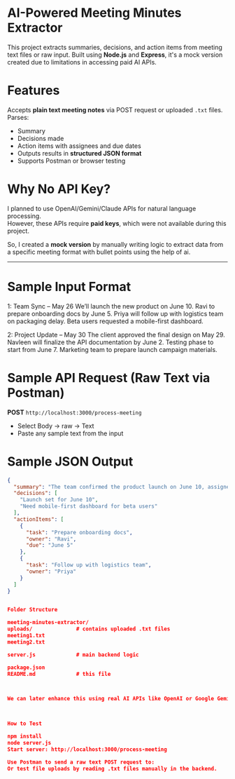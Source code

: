 # AI-Powered Meeting Minutes Extractor

This project extracts summaries, decisions, and action items from meeting text files or raw input. Built using **Node.js** and **Express**, it's a mock version created due to limitations in accessing paid AI APIs.



# Features

Accepts **plain text meeting notes** via POST request or uploaded `.txt` files.
Parses:
  - Summary
  - Decisions made
  - Action items with assignees and due dates
- Outputs results in **structured JSON format**
- Supports Postman or browser testing



# Why No API Key?

I planned to use OpenAI/Gemini/Claude APIs for natural language processing.  
However, these APIs require **paid keys**, which were not available during this project.

So, I created a **mock version** by manually writing logic to extract data from a specific meeting format with bullet points using the help of ai.

---

# Sample Input Format
1: 
Team Sync – May 26
We’ll launch the new product on June 10.
Ravi to prepare onboarding docs by June 5.
Priya will follow up with logistics team on packaging delay.
Beta users requested a mobile-first dashboard.

2:
Project Update – May 30
The client approved the final design on May 29.
Navleen will finalize the API documentation by June 2.
Testing phase to start from June 7.
Marketing team to prepare launch campaign materials.



# Sample API Request (Raw Text via Postman)

**POST** `http://localhost:3000/process-meeting`

- Select Body → raw → Text
- Paste any sample text from the input



# Sample JSON Output

```json
{
  "summary": "The team confirmed the product launch on June 10, assigned onboarding preparation and logistics follow-up, and discussed user feedback on mobile design.",
  "decisions": [
    "Launch set for June 10",
    "Need mobile-first dashboard for beta users"
  ],
  "actionItems": [
    {
      "task": "Prepare onboarding docs",
      "owner": "Ravi",
      "due": "June 5"
    },
    {
      "task": "Follow up with logistics team",
      "owner": "Priya"
    }
  ]
}


Folder Structure

meeting-minutes-extractor/
uploads/              # contains uploaded .txt files
meeting1.txt
meeting2.txt

server.js             # main backend logic

package.json
README.md             # this file



We can later enhance this using real AI APIs like OpenAI or Google Gemini once you have a key.



How to Test

npm install
node server.js
Start server: http://localhost:3000/process-meeting

Use Postman to send a raw text POST request to:
Or test file uploads by reading .txt files manually in the backend.

